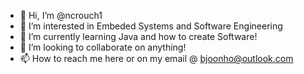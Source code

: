 - 👋 Hi, I’m @ncrouch1
- 👀 I’m interested in Embeded Systems and Software Engineering
- 🌱 I’m currently learning Java and how to create Software!
- 💞️ I’m looking to collaborate on anything!
- 📫 How to reach me here or on my email @ bjoonho@outlook.com

<!---
ncrouch1/ncrouch1 is a ✨ special ✨ repository because its `README.md` (this file) appears on your GitHub profile.
You can click the Preview link to take a look at your changes.
--->
